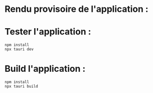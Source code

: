 # Rendu provisoire de l'application :

# Tester l'application : 

```
npm install
npx tauri dev
```

# Build l'application : 

```
npm install
npx tauri build
```